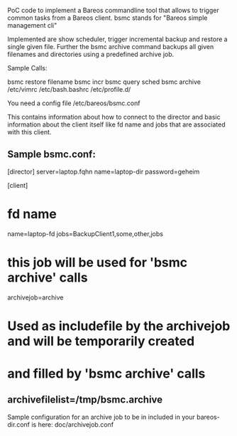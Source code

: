 PoC code to implement a Bareos commandline tool that allows to trigger
common tasks from a Bareos client.
bsmc stands for "Bareos simple management cli"

Implemented are show scheduler, trigger incremental backup and restore a
single given file. Further the bsmc archive command backups all given
filenames and directories using a predefined archive job.

Sample Calls:

bsmc restore filename
bsmc incr
bsmc query sched
bsmc archive /etc/vimrc /etc/bash.bashrc /etc/profile.d/ 

You need a config file
/etc/bareos/bsmc.conf

This contains information about how to connect to the director and
basic information about the client itself like fd name and jobs that
are associated with this client.

Sample bsmc.conf:
---
[director]
server=laptop.fqhn
name=laptop-dir
password=geheim

[client]
# fd name
name=laptop-fd
jobs=BackupClient1,some,other,jobs
# this job will be used for 'bsmc archive' calls
archivejob=archive
# Used as includefile by the archivejob and will be temporarily created
# and filled by 'bsmc archive' calls
archivefilelist=/tmp/bsmc.archive
---

Sample configuration for an archive job to be in included in your bareos-dir.conf is here:
doc/archivejob.conf
